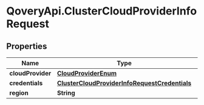 # QoveryApi.ClusterCloudProviderInfoRequest

## Properties

Name | Type | Description | Notes
------------ | ------------- | ------------- | -------------
**cloudProvider** | [**CloudProviderEnum**](CloudProviderEnum.md) |  | [optional] 
**credentials** | [**ClusterCloudProviderInfoRequestCredentials**](ClusterCloudProviderInfoRequestCredentials.md) |  | [optional] 
**region** | **String** |  | [optional] 


